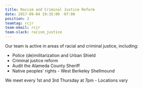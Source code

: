 ```yaml
---
title: Racism and Criminal Justice Reform
date: 2017-09-04 19:35:00 -07:00
position: 2
teamtag: rcjr
team-email: rcjr
team-slack: racism_justice
---
```


Our team is active in areas of racial and criminal justice, including:

- Police (de)militarization and Urban Shield
- Criminal justice reform
- Audit the Alameda County Sheriff
- Native peoples' rights - West Berkeley Shellmound

We meet every 1st and 3rd Thursday at 7pm - Locations vary

